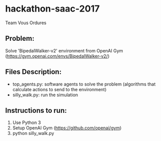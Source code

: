 # hackathon-saac-2017
Team Vous Ordures

## Problem:

Solve 'BipedalWalker-v2' environment from OpenAI Gym (https://gym.openai.com/envs/BipedalWalker-v2/)

## Files Description:

- top_agents.py: software agents to solve the problem (algorithms that calculate actions to send to the environment)
- silly_walk.py: run the simulation

## Instructions to run:

1. Use Python 3
2. Setup OpenAI Gym (https://github.com/openai/gym)
3. python silly_walk.py
